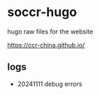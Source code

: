 # soccr-hugo
hugo raw files for the website

https://ccr-china.github.io/

## logs
- 20241111 debug errors
